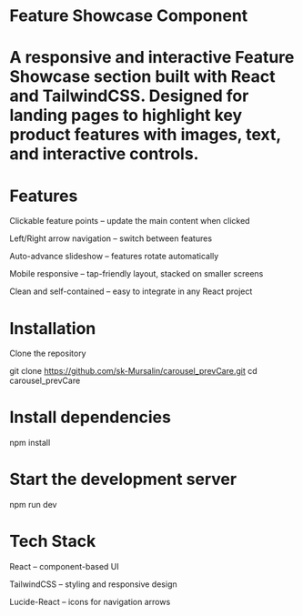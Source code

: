 # Feature Showcase Component

 # A responsive and interactive Feature Showcase section built with React and TailwindCSS. Designed for landing pages to highlight key product features with images, text, and interactive controls.

# Features

Clickable feature points – update the main content when clicked

Left/Right arrow navigation – switch between features

Auto-advance slideshow – features rotate automatically

Mobile responsive – tap-friendly layout, stacked on smaller screens

Clean and self-contained – easy to integrate in any React project


# Installation

Clone the repository

git clone https://github.com/sk-Mursalin/carousel_prevCare.git
cd carousel_prevCare


# Install dependencies

npm install

# Start the development server

npm run dev 


# Tech Stack

React – component-based UI

TailwindCSS – styling and responsive design

Lucide-React – icons for navigation arrows